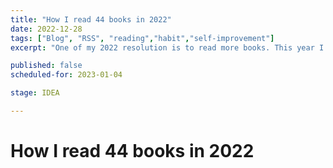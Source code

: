 ```yaml
---
title: "How I read 44 books in 2022"
date: 2022-12-28
tags: ["Blog", "RSS", "reading","habit","self-improvement"]
excerpt: "One of my 2022 resolution is to read more books. This year I finished 44, not counting books and articles I read for pleasure. How did I do that?"

published: false
scheduled-for: 2023-01-04

stage: IDEA

---
```


# How I read 44 books in 2022